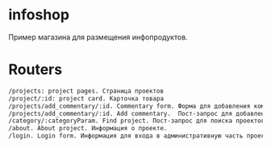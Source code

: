 # infoshop
Пример магазина для размещения инфопродуктов. 

# Routers

```bash
/projects: project pages. Страница проектов
/project/:id: project card. Карточка товара
/projects/add_commentary/:id. Commentary form. Форма для добавления комментария.
/projects/add_commentary/:id. Add commentary.  Пост-запрос для добавления комментария. 
/category/:categoryParam. Find project. Пост-запрос для поиска проектов по категориям. 
/about. About project. Информация о проекте.
/login. Login form. Информация для входа в административную часть проекта..
```




